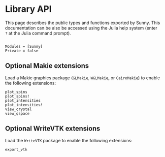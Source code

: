 # Library API

This page describes the public types and functions exported by Sunny. This documentation can be also be accessed using the Julia help system (enter `?` at the Julia command prompt).

```@index
```

```@autodocs
Modules = [Sunny]
Private = false
```

## Optional Makie extensions

Load a Makie graphics package (`GLMakie`, `WGLMakie`, or `CairoMakie`) to enable
the following extensions:

```@docs
plot_spins
plot_spins!
plot_intensities
plot_intensities!
view_crystal
view_qspace
```

## Optional WriteVTK extensions

Load the `WriteVTK` package to enable the following extensions:

```@docs
export_vtk
```
